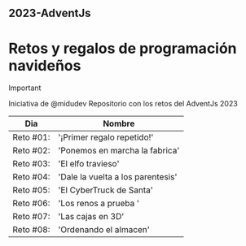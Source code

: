## 2023-AdventJs
# Retos y regalos de programación navideños

> [!IMPORTANT]
> Iniciativa de @midudev
> Repositorio con los retos del AdventJs 2023

| Dia     | Nombre |
| ---      | ---       |
| Reto #01: | '¡Primer regalo repetido!' |
| Reto #02: | 'Ponemos en marcha la fabrica' |
| Reto #03: | 'El elfo travieso' |
| Reto #04: | 'Dale la vuelta a los parentesis' |
| Reto #05: | 'El CyberTruck de Santa' |
| Reto #06: | 'Los renos a prueba ' |
| Reto #07: | 'Las cajas en 3D' |
| Reto #08: | 'Ordenando el almacen' |
